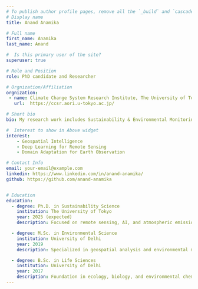 ```yaml
---
# To publish author profile pages, remove all the `_build` and `cascade` settings below.
# Display name
title: Anand Anamika

# Full name
first_name: Anamika
last_name: Anand

#  Is this primary user of the site?
superuser: true

# Role and Position
role: PhD candidate and Researcher

# Orgnization/Affiliation
orgnization: 
 - name: Climate Change System Research Institute, The University of Tokyo
   url:  https://ccsr.aori.u-tokyo.ac.jp/

# Short bio
bio: My research work includes Sustainability & Environmental Monitoring, Remote Sensing & Geospatial Analysis, AI for Earth Observation

#  Interest to show in Above widget
interest:
    - Geospatial Intelligence
    - Deep Learning for Remote Sensing
    - Domain Adaptation for Earth Observation 

# Contact Info
email: your-email@example.com
linkedin: https://www.linkedin.com/in/anand-anamika/
github: https://github.com/anand-anamika


# Education
education:
  - degree: Ph.D. in Sustainability Science
    institution: The University of Tokyo
    year: 2025 (expected)
    description: Focused on remote sensing, AI, and atmospheric emissions modeling.

  - degree: M.Sc. in Environmental Science
    institution: University of Delhi
    year: 2019
    description: Specialized in geospatial analysis and environmental modeling.

  - degree: B.Sc. in Life Sciences
    institution: University of Delhi
    year: 2017
    description: Foundation in ecology, biology, and environmental chemistry.
---
```


 